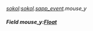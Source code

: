 _[sokol](../../modules/sokol/sokol-module.md):[sokol](../../modules/sokol/sokol-module.md).[sapp\_event](../../modules/sokol/sokol-sapp_event.md).mouse\_y_
##### Field mouse\_y:[Float](../../modules/wonkey/wonkey-types-float.md)
